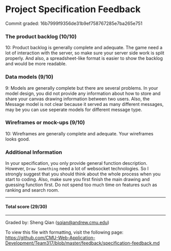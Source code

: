Project Specification Feedback
==================

Commit graded: 16b7999f9356de31b9ef758767285e7ba265e751

### The product backlog (10/10)

10:  Product backlog is generally complete and adequate. The game need a lot of interaction with the server, so make sure your server side work is split properly. And also, a spreadsheet-like format is easier to show the backlog and would be more readable.

### Data models (9/10)

9:  Models are generally complete but there are several problems. In your model design, you did not provide any information about how to store and share your canvas drawing information between two users. Also, the Message model is not clear because it served as many different messages, may be you can use seperate models for different message type.

### Wireframes or mock-ups (9/10)

10: Wireframes are generally complete and adequate. Your wireframes looks good. 

### Additional Information

In your specification, you only provide general function description. However, `Draw Something` need a lot of websocket technologies. So I strongly suggest that you should think about the whole process when you start to coding. Also, make sure you first finish the main drawing and guessing function first. Do not spend too much time on features such as ranking and search room.

---
#### Total score (29/30)
---
Graded by: Sheng Qian (sqian@andrew.cmu.edu)

To view this file with formatting, visit the following page: https://github.com/CMU-Web-Application-Development/Team317/blob/master/feedback/specification-feedback.md
